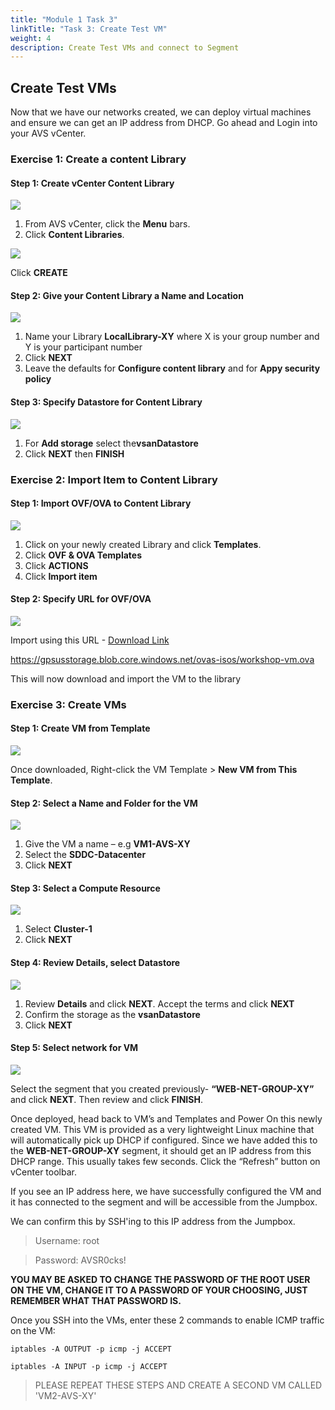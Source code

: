 ```yaml
---
title: "Module 1 Task 3"
linkTitle: "Task 3: Create Test VM"
weight: 4
description: Create Test VMs and connect to Segment
---
```


## **Create Test VMs**

Now that we have our networks created, we can deploy virtual machines and ensure we can get an IP address from DHCP. Go ahead and Login into your AVS vCenter.

### **Exercise 1: Create a content Library**

#### Step 1: Create vCenter Content Library

![](Mod1Task3Pic1.png)

1. From AVS vCenter, click the **Menu** bars.
2. Click **Content Libraries**.

![](Mod1Task3Pic2.png)

Click **CREATE**

#### Step 2: Give your Content Library a Name and Location

![](Mod1Task3Pic3.png)

1. Name your Library **LocalLibrary-XY** where X is your group number and Y is your participant number
2. Click **NEXT**
3. Leave the defaults for **Configure content library** and for **Appy security policy**

#### Step 3: Specify Datastore for Content Library

![](Mod1Task3Pic4.png)

1. For **Add storage** select the**vsanDatastore**
2. Click **NEXT** then **FINISH**

### **Exercise 2: Import Item to Content Library**

#### Step 1: Import OVF/OVA to Content Library

![](Mod1Task3Pic5.png)

1. Click on your newly created Library and click **Templates**.
2. Click **OVF & OVA Templates**
3. Click **ACTIONS**
4. Click **Import item**

#### Step 2: Specify URL for OVF/OVA

![](Mod1Task3Pic6.png)

Import using this URL - [Download Link](https://gpsusstorage.blob.core.windows.net/ovas-isos/workshop-vm.ova)

<https://gpsusstorage.blob.core.windows.net/ovas-isos/workshop-vm.ova>

This will now download and import the VM to the library

### **Exercise 3: Create VMs**

#### Step 1: Create VM from Template

![](Mod1Task3Pic7.png)

Once downloaded, Right-click the VM Template \> **New VM from This Template**.

#### Step 2: Select a Name and Folder for the VM

![](Mod1Task3Pic8.png)

1. Give the VM a name – e.g **VM1-AVS-XY**
2. Select the **SDDC-Datacenter**
3. Click **NEXT**

#### Step 3: Select a Compute Resource

![](Mod1Task3Pic9.png)

1. Select **Cluster-1**
2. Click **NEXT**

#### Step 4: Review Details, select Datastore

![](Mod1Task3Pic10.png)

1. Review **Details** and click **NEXT**. Accept the terms and click **NEXT**
2. Confirm the storage as the **vsanDatastore**
3. Click **NEXT**

#### Step 5: Select network for VM

![](Mod1Task11Pic11.png)

Select the segment that you created previously- **“WEB-NET-GROUP-XY”** and click **NEXT**. Then review and click **FINISH**.

Once deployed, head back to VM’s and Templates and Power On this newly created VM. This VM is provided as a very lightweight Linux machine that will automatically pick up DHCP if configured. Since we have added this to the **WEB-NET-GROUP-XY** segment, it should get an IP address from this DHCP range. This usually takes few seconds. Click the “Refresh” button on vCenter toolbar.

If you see an IP address here, we have successfully configured the VM and it has connected to the segment and will be accessible from the Jumpbox.

We can confirm this by SSH'ing to this IP address from the Jumpbox.

> Username: root

> Password: AVSR0cks!

**YOU MAY BE ASKED TO CHANGE THE PASSWORD OF THE ROOT USER ON THE VM, CHANGE IT TO A PASSWORD OF YOUR CHOOSING, JUST REMEMBER WHAT THAT PASSWORD IS.**

Once you SSH into the VMs, enter these 2 commands to enable ICMP traffic on the VM:


`iptables -A OUTPUT -p icmp -j ACCEPT`

`iptables -A INPUT -p icmp -j ACCEPT`



> PLEASE REPEAT THESE STEPS AND CREATE A SECOND VM CALLED 'VM2-AVS-XY'


